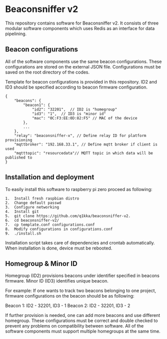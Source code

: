 # Beaconsniffer v2
This repository contains software for Beaconsniffer v2. It consists of three modular software components
which uses Redis as an interface for data pipelining.

## Beacon configurations
All of the software components use the same beacon configurations. These configurations are stored
on the external JSON file. Configurations must be saved on the root directory of the codes.

Template for beacon configurations is provided in this repository.
ID2 and ID3 should be specified according to beacon firmware configuration.

```
{
    "beacons": {
        "beacon1": {
            "id2": "32201",  // ID2 is "homegroup"
            "id3": "1",  // ID3 is "minor id"
            "mac": "0C:F3:EE:0D:82:F5" // MAC of the device
        },
        ...
    },
    "relay": "beaconsniffer-x", // Define relay ID for platform provisioning
    "mqttbroker": "192.168.33.1", // Define mqtt broker if client is used
    "mqtttopic": "resourcedata"// MQTT topic in which data will be published to
}
```
## Installation and deployment
To easily install this software to raspberry pi zero proceed as following:
```
1.  Install fresh raspbian distro
2.  Change default passwd
3.  Configure networking
4.  Install git
5.  git clone https://github.com/q1kka/beaconsniffer-v2.
6.  cd beaconsniffer-v2/
7.  cp template.conf configurations.conf
8.  Modify configurations in configurations.conf
9.  ./install.sh

```
Installation script takes care of dependencies and crontab automatically. When installation
is done, device must be rebooted.

## Homegroup & Minor ID
Homegroup (ID2) provisions beacons under identifier specified in beacons firmware.
Minor ID (ID3) identifies unique beacon.

For example: If one wants to track two beacons belonging to one project,
firmware configurations on the beacon should be as following:

Beacon 1:  ID2 - 32201, ID3 - 1
Beacon 2: ID2 - 32201, ID3 - 2

If further provision is needed, one can add more beacons and use different homegroup.
These configurations must be correct and double checked to prevent any problems on compatibility between software.
All of the software components must support multiple homegroups at the same time.
